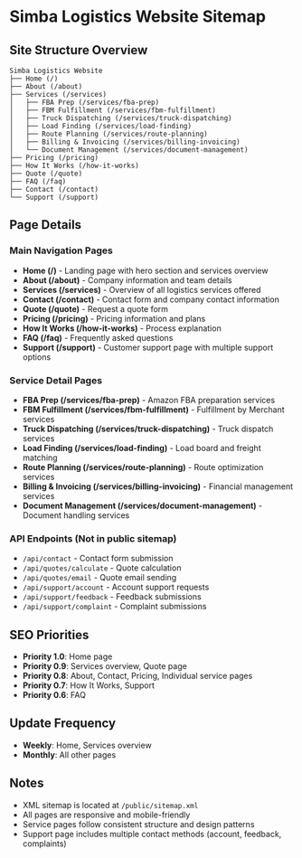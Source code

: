 # Simba Logistics Website Sitemap

## Site Structure Overview

```
Simba Logistics Website
├── Home (/)
├── About (/about)
├── Services (/services)
│   ├── FBA Prep (/services/fba-prep)
│   ├── FBM Fulfillment (/services/fbm-fulfillment)
│   ├── Truck Dispatching (/services/truck-dispatching)
│   ├── Load Finding (/services/load-finding)
│   ├── Route Planning (/services/route-planning)
│   ├── Billing & Invoicing (/services/billing-invoicing)
│   └── Document Management (/services/document-management)
├── Pricing (/pricing)
├── How It Works (/how-it-works)
├── Quote (/quote)
├── FAQ (/faq)
├── Contact (/contact)
└── Support (/support)
```

## Page Details

### Main Navigation Pages
- **Home (/)** - Landing page with hero section and services overview
- **About (/about)** - Company information and team details
- **Services (/services)** - Overview of all logistics services offered
- **Contact (/contact)** - Contact form and company contact information
- **Quote (/quote)** - Request a quote form
- **Pricing (/pricing)** - Pricing information and plans
- **How It Works (/how-it-works)** - Process explanation
- **FAQ (/faq)** - Frequently asked questions
- **Support (/support)** - Customer support page with multiple support options

### Service Detail Pages
- **FBA Prep (/services/fba-prep)** - Amazon FBA preparation services
- **FBM Fulfillment (/services/fbm-fulfillment)** - Fulfillment by Merchant services
- **Truck Dispatching (/services/truck-dispatching)** - Truck dispatch services
- **Load Finding (/services/load-finding)** - Load board and freight matching
- **Route Planning (/services/route-planning)** - Route optimization services
- **Billing & Invoicing (/services/billing-invoicing)** - Financial management services
- **Document Management (/services/document-management)** - Document handling services

### API Endpoints (Not in public sitemap)
- `/api/contact` - Contact form submission
- `/api/quotes/calculate` - Quote calculation
- `/api/quotes/email` - Quote email sending
- `/api/support/account` - Account support requests
- `/api/support/feedback` - Feedback submissions
- `/api/support/complaint` - Complaint submissions

## SEO Priorities
- **Priority 1.0**: Home page
- **Priority 0.9**: Services overview, Quote page
- **Priority 0.8**: About, Contact, Pricing, Individual service pages
- **Priority 0.7**: How It Works, Support
- **Priority 0.6**: FAQ

## Update Frequency
- **Weekly**: Home, Services overview
- **Monthly**: All other pages

## Notes
- XML sitemap is located at `/public/sitemap.xml`
- All pages are responsive and mobile-friendly
- Service pages follow consistent structure and design patterns
- Support page includes multiple contact methods (account, feedback, complaints)